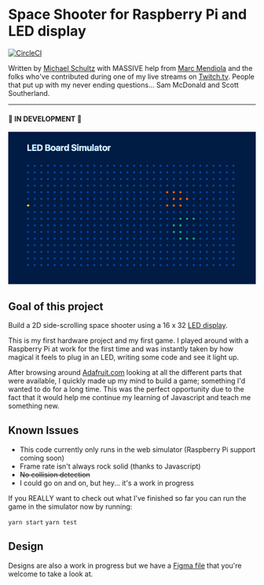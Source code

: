 # Space Shooter for Raspberry Pi and LED display
[![CircleCI](https://circleci.com/gh/michaelwschultz/space-shooter-led.svg?style=svg)](https://circleci.com/gh/michaelwschultz/space-shooter-led)

Written by [Michael Schultz](http://twitter.com/michaelschultz) with MASSIVE help from [Marc Mendiola](http://twitter.com/codemookie) and the folks who've contributed during one of my live streams on [Twitch.tv](https://www.twitch.tv/idigg). People that put up with my never ending questions... Sam McDonald and Scott Southerland.

---
#### 🚧 IN DEVELOPMENT 🚧
![screenshot](https://raw.githubusercontent.com/michaelwschultz/Space-Shooter-LED/master/screenshot.png)

## Goal of this project
Build a 2D side-scrolling space shooter using a 16 x 32 [LED display](https://www.adafruit.com/products/420).

This is my first hardware project and my first game. I played around with a Raspberry Pi at work for the first time and was instantly taken by how magical it feels to plug in an LED, writing some code and see it light up.

After browsing around [Adafruit.com](http://adafruit.com) looking at all the different parts that were available, I quickly made up my mind to build a game; something I'd wanted to do for a long time. This was the perfect opportunity due to the fact that it would help me continue my learning of Javascript and teach me something new.

## Known Issues
- This code currently only runs in the web simulator (Raspberry Pi support coming soon)
- Frame rate isn't always rock solid (thanks to Javascript)
- ~~No collision detection~~
- I could go on and on, but hey... it's a work in progress

If you REALLY want to check out what I've finished so far you can run the game in the simulator now by running:

`yarn start`
`yarn test`

## Design
Designs are also a work in progress but we have a [Figma file](https://www.figma.com/file/ZdafTZipsZgCy0pVW7ywhoDz/LED-screen?node-id=0%3A1) that you're welcome to take a look at.
